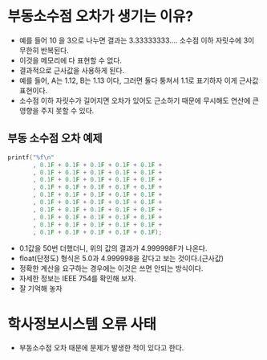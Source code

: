 # 부동소수점 오차가 생기는 이유?

- 예를 들어 10 을 3으로 나누면 결과는 3.33333333.... 
  소수점 이하 자릿수에 3이 무한히 반복된다.
- 이것을 메모리에 다 표현할 수 없다.
- 결과적으로 근사값을 사용하게 된다.
- 예를 들어, A는 1.12,  B는 1.13 이다, 그러면 둘다 퉁쳐서 1.1로 표기하자
  이게 근사값 표현이다.
- 소수점 이하 자릿수가 길어지면 오차가 있어도 근소하기 때문에
  무시해도 연산에 큰 영향을 주지 못할 수 있다.



## 부동 소수점 오차 예제

```cpp
printf("%f\n"
       , 0.1F + 0.1F + 0.1F + 0.1F + 0.1F +
       , 0.1F + 0.1F + 0.1F + 0.1F + 0.1F +
       , 0.1F + 0.1F + 0.1F + 0.1F + 0.1F +
       , 0.1F + 0.1F + 0.1F + 0.1F + 0.1F +
       , 0.1F + 0.1F + 0.1F + 0.1F + 0.1F +
       , 0.1F + 0.1F + 0.1F + 0.1F + 0.1F +
       , 0.1F + 0.1F + 0.1F + 0.1F + 0.1F +
       , 0.1F + 0.1F + 0.1F + 0.1F + 0.1F +
       , 0.1F + 0.1F + 0.1F + 0.1F + 0.1F +
       , 0.1F + 0.1F + 0.1F + 0.1F + 0.1F);
```

- 0.1값을 50번 더했더니, 위의 값의 결과가 4.999998F가 나온다.
- float(단정도) 형식은 5.0과 4.999998을 같다고 보는 것이다.(근사값)
- 정확한 계산을 요구하는 경우에는 이것은 쓰면 안되는 방식이다.
- 자세한 정보는 IEEE 754를 확인해 보자.
- 잘 기억해 놓자



# 학사정보시스템 오류 사태

- 부동소수점 오차 때문에 문제가 발생한 적이 있다고 한다.